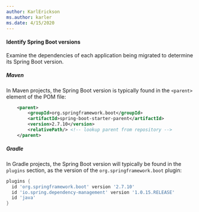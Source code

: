 ```yaml
---
author: KarlErickson
ms.author: karler
ms.date: 4/15/2020
---
```


#### Identify Spring Boot versions

Examine the dependencies of each application being migrated to determine its Spring Boot version.

##### Maven

In Maven projects, the Spring Boot version is typically found in the `<parent>` element of the POM file:

```xml
    <parent>
        <groupId>org.springframework.boot</groupId>
        <artifactId>spring-boot-starter-parent</artifactId>
        <version>2.7.10</version>
        <relativePath/> <!-- lookup parent from repository -->
    </parent>
```

##### Gradle

In Gradle projects, the Spring Boot version will typically be found in the `plugins` section, as the version of the `org.springframework.boot` plugin:

```gradle
plugins {
  id 'org.springframework.boot' version '2.7.10'
  id 'io.spring.dependency-management' version '1.0.15.RELEASE'
  id 'java'
}
```